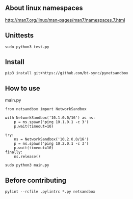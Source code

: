 ## About linux namespaces
http://man7.org/linux/man-pages/man7/namespaces.7.html

## Unittests
`sudo python3 test.py`

## Install

`pip3 install git+https://github.com/bt-sync/pynetsandbox`

## How to use

main.py
```
from netsandbox import NetworkSandbox

with NetworkSandbox('10.1.0.0/16') as ns:
    p = ns.spawn('ping 10.1.0.1 -c 3')
    p.wait(timeout=10)

try:
    ns = NetworkSandbox('10.2.0.0/16')
    p = ns.spawn('ping 10.2.0.1 -c 3')
    p.wait(timeout=10)
finally:
    ns.release()

```

`sudo python3 main.py`


## Before contributing

`pylint --rcfile .pylintrc *.py netsandbox`